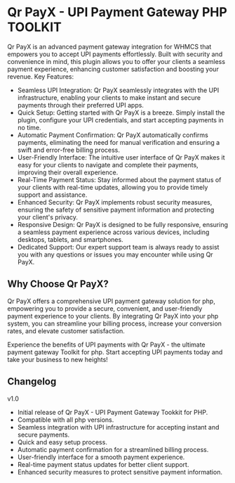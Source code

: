 
# Qr PayX - UPI Payment Gateway PHP TOOLKIT

Qr PayX is an advanced payment gateway integration for WHMCS that empowers you to accept UPI payments effortlessly. Built with security and convenience in mind, this plugin allows you to offer your clients a seamless payment experience, enhancing customer satisfaction and boosting your revenue.
Key Features:

   - Seamless UPI Integration: Qr PayX seamlessly integrates with the UPI infrastructure, enabling your clients to make instant and secure payments through their preferred UPI apps.
   - Quick Setup: Getting started with Qr PayX is a breeze. Simply install the plugin, configure your UPI credentials, and start accepting payments in no time.
   - Automatic Payment Confirmation: Qr PayX automatically confirms payments, eliminating the need for manual verification and ensuring a swift and error-free billing process.
   - User-Friendly Interface: The intuitive user interface of Qr PayX makes it easy for your clients to navigate and complete their payments, improving their overall experience.
   - Real-Time Payment Status: Stay informed about the payment status of your clients with real-time updates, allowing you to provide timely support and assistance.
   - Enhanced Security: Qr PayX implements robust security measures, ensuring the safety of sensitive payment information and protecting your client's privacy.
   - Responsive Design: Qr PayX is designed to be fully responsive, ensuring a seamless payment experience across various devices, including desktops, tablets, and smartphones.
   - Dedicated Support: Our expert support team is always ready to assist you with any questions or issues you may encounter while using Qr PayX.
    
## Why Choose Qr PayX?

Qr PayX offers a comprehensive UPI payment gateway solution for php, empowering you to provide a secure, convenient, and user-friendly payment experience to your clients. By integrating Qr PayX into your php system, you can streamline your billing process, increase your conversion rates, and elevate customer satisfaction.

Experience the benefits of UPI payments with Qr PayX - the ultimate payment gateway Toolkit for php. Start accepting UPI payments today and take your business to new heights!


## Changelog
v1.0
 - Initial release of Qr PayX - UPI Payment Gateway Tookkit for PHP.
 - Compatible with all php versions.
 - Seamless integration with UPI infrastructure for accepting instant and secure payments.
 - Quick and easy setup process.
 - Automatic payment confirmation for a streamlined billing process.
 - User-friendly interface for a smooth payment experience.
 - Real-time payment status updates for better client support.
 - Enhanced security measures to protect sensitive payment information.
